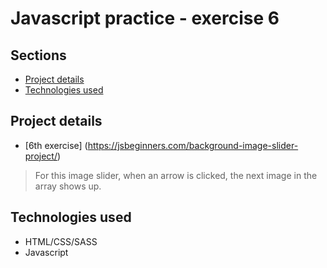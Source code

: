 # Javascript practice - exercise 6

## Sections

- [Project details](#Project-details)
- [Technologies used](#technologies-used)

## Project details

- [6th exercise] (https://jsbeginners.com/background-image-slider-project/)
>  For this image slider, when an arrow is clicked, the next image in the array shows up.

## Technologies used
- HTML/CSS/SASS
- Javascript